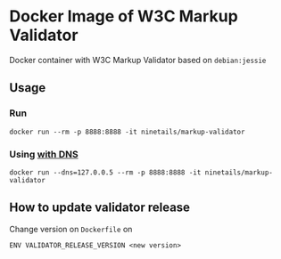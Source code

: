 # Docker Image of W3C Markup Validator

Docker container with W3C Markup Validator based on `debian:jessie`

## Usage

### Run

```
docker run --rm -p 8888:8888 -it ninetails/markup-validator
```

### Using [with DNS](https://docs.docker.com/engine/userguide/networking/configure-dns/)

```
docker run --dns=127.0.0.5 --rm -p 8888:8888 -it ninetails/markup-validator
```

## How to update validator release

Change version on `Dockerfile` on

```
ENV VALIDATOR_RELEASE_VERSION <new version>
```
